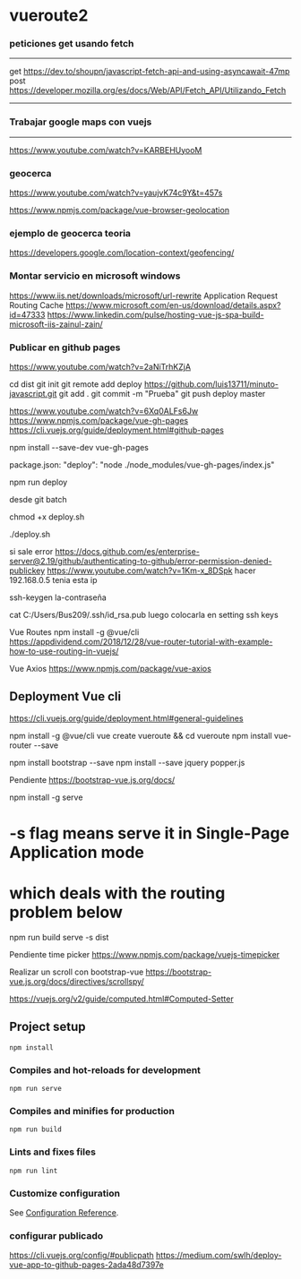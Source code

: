 # vueroute2


### peticiones get usando fetch
-------------------------
get
https://dev.to/shoupn/javascript-fetch-api-and-using-asyncawait-47mp
post
https://developer.mozilla.org/es/docs/Web/API/Fetch_API/Utilizando_Fetch

------------
### Trabajar google maps con vuejs
-------------------------------
https://www.youtube.com/watch?v=KARBEHUyooM

### geocerca
https://www.youtube.com/watch?v=yaujvK74c9Y&t=457s

https://www.npmjs.com/package/vue-browser-geolocation

### ejemplo de geocerca teoria
https://developers.google.com/location-context/geofencing/

### Montar servicio en microsoft windows
https://www.iis.net/downloads/microsoft/url-rewrite
Application Request Routing Cache
https://www.microsoft.com/en-us/download/details.aspx?id=47333
https://www.linkedin.com/pulse/hosting-vue-js-spa-build-microsoft-iis-zainul-zain/


<?xml version="1.0" encoding="UTF-8"?>
<configuration>
  <system.webServer>
    <rewrite>
      <rules>
        <rule name="Handle History Mode and custom 404/500" stopProcessing="true">
            <match url="(.*)" />
            <conditions logicalGrouping="MatchAll">
              <add input="{REQUEST_FILENAME}" matchType="IsFile" negate="true" />
              <add input="{REQUEST_FILENAME}" matchType="IsDirectory" negate="true" />
            </conditions>
          <action type="Rewrite" url="index.html" />
        </rule>
      </rules>
    </rewrite>
      <httpErrors>     
          <remove statusCode="404" subStatusCode="-1" />                
          <remove statusCode="500" subStatusCode="-1" />
          <error statusCode="404" path="/survey/notfound" responseMode="ExecuteURL" />                
          <error statusCode="500" path="/survey/error" responseMode="ExecuteURL" />
      </httpErrors>
      <modules runAllManagedModulesForAllRequests="true"/>
  </system.webServer>
</configuration>

### Publicar en github pages
https://www.youtube.com/watch?v=2aNiTrhKZjA

cd dist
git init
git remote add deploy https://github.com/luis13711/minuto-javascript.git
git add .
git commit -m "Prueba"
git push deploy master

https://www.youtube.com/watch?v=6Xq0ALFs6Jw
https://www.npmjs.com/package/vue-gh-pages
https://cli.vuejs.org/guide/deployment.html#github-pages

npm install --save-dev vue-gh-pages

package.json:
"deploy": "node ./node_modules/vue-gh-pages/index.js"

npm run deploy

desde git batch

chmod +x deploy.sh

./deploy.sh

si sale error
https://docs.github.com/es/enterprise-server@2.19/github/authenticating-to-github/error-permission-denied-publickey
https://www.youtube.com/watch?v=1Km-x_8DSpk
hacer
192.168.0.5 tenia esta ip

ssh-keygen
la-contraseña

cat C:/Users/Bus209/.ssh/id_rsa.pub
luego colocarla en setting ssh keys

Vue Routes
npm install -g @vue/cli
https://appdividend.com/2018/12/28/vue-router-tutorial-with-example-how-to-use-routing-in-vuejs/

Vue Axios
https://www.npmjs.com/package/vue-axios

Deployment Vue cli
--------------------
https://cli.vuejs.org/guide/deployment.html#general-guidelines

npm install -g @vue/cli
vue create vueroute && cd vueroute
npm install vue-router --save

npm install bootstrap --save
npm install --save jquery popper.js

Pendiente https://bootstrap-vue.js.org/docs/


npm install -g serve
# -s flag means serve it in Single-Page Application mode
# which deals with the routing problem below
npm run build
serve -s dist


Pendiente time picker
https://www.npmjs.com/package/vuejs-timepicker

Realizar un scroll con bootstrap-vue
https://bootstrap-vue.js.org/docs/directives/scrollspy/

https://vuejs.org/v2/guide/computed.html#Computed-Setter

## Project setup
```
npm install
```
### Compiles and hot-reloads for development
```
npm run serve
```
### Compiles and minifies for production
```
npm run build
```
### Lints and fixes files
```
npm run lint
```
### Customize configuration
See [Configuration Reference](https://cli.vuejs.org/config/).

### configurar publicado
https://cli.vuejs.org/config/#publicpath
https://medium.com/swlh/deploy-vue-app-to-github-pages-2ada48d7397e